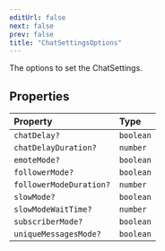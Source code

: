 ```yaml
---
editUrl: false
next: false
prev: false
title: "ChatSettingsOptions"
---
```


The options to set the ChatSettings.

## Properties

| Property | Type |
| :------ | :------ |
| `chatDelay?` | `boolean` |
| `chatDelayDuration?` | `number` |
| `emoteMode?` | `boolean` |
| `followerMode?` | `boolean` |
| `followerModeDuration?` | `number` |
| `slowMode?` | `boolean` |
| `slowModeWaitTime?` | `number` |
| `subscriberMode?` | `boolean` |
| `uniqueMessagesMode?` | `boolean` |
